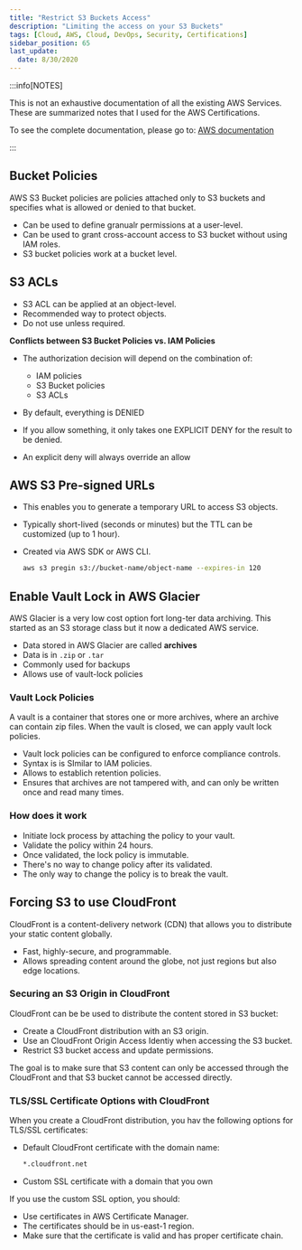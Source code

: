 ```yaml
---
title: "Restrict S3 Buckets Access"
description: "Limiting the access on your S3 Buckets"
tags: [Cloud, AWS, Cloud, DevOps, Security, Certifications]
sidebar_position: 65
last_update:
  date: 8/30/2020
---
```



:::info[NOTES]

This is not an exhaustive documentation of all the existing AWS Services. These are summarized notes that I used for the AWS Certifications.

To see the complete documentation, please go to: [AWS documentation](https://docs.aws.amazon.com/)

:::



## Bucket Policies 

AWS S3 Bucket policies are policies attached only to S3 buckets and specifies what is allowed or denied to that bucket.

- Can be used to define granualr permissions at a user-level.
- Can be used to grant cross-account access to S3 bucket without using IAM roles.
- S3 bucket policies work at a bucket level.

## S3 ACLs

- S3 ACL can be applied at an object-level. 
- Recommended way to protect objects. 
- Do not use unless required.

**Conflicts between S3 Bucket Policies vs. IAM Policies**

- The authorization decision will depend on the combination of:
    - IAM policies 
    - S3 Bucket policies
    - S3 ACLs 

- By default, everything is DENIED 
- If you allow something, it only takes one EXPLICIT DENY for the result to be denied.
- An explicit deny will always override an allow 

## AWS S3 Pre-signed URLs

- This enables you to generate a temporary URL to access S3 objects.
- Typically short-lived (seconds or minutes) but the TTL can be customized (up to 1 hour).
- Created via AWS SDK or AWS CLI.

    ```bash
    aws s3 pregin s3://bucket-name/object-name --expires-in 120
    ```

## Enable Vault Lock in AWS Glacier 

AWS Glacier is a very low cost option fort long-ter data archiving. This started as an S3 storage class but it now a dedicated AWS service.

- Data stored in AWS Glacier are called **archives**
- Data is in `.zip` or `.tar`
- Commonly used for backups 
- Allows use of vault-lock policies

### Vault Lock Policies

A vault is a container that stores one or more archives, where an archive can contain zip files. When the vault is closed, we can apply vault lock policies.

- Vault lock policies can be configured to enforce compliance controls. 
- Syntax is is SImilar to IAM policies. 
- Allows to establich retention policies.
- Ensures that archives are not tampered with, and can only be written once and read many times.

### How does it work

- Initiate lock process by attaching the policy to your vault. 
- Validate the policy within 24 hours.
- Once validated, the lock policy is immutable.
- There's no way to change policy after its validated.
- The only way to change the policy is to break the vault.

## Forcing S3 to use CloudFront 

CloudFront is a content-delivery network (CDN) that allows you to distribute your static content globally.

- Fast, highly-secure, and programmable. 
- Allows spreading content around the globe, not just regions but also edge locations.

### Securing an S3 Origin in CloudFront

CloudFront can be be used to distribute the content stored in S3 bucket:

- Create a CloudFront distribution with an S3 origin.
- Use an CloudFront Origin Access Identiy when accessing the S3 bucket.
- Restrict S3 bucket access and update permissions.

The goal is to make sure that S3 content can only be accessed through the CloudFront and that S3 bucket cannot be accessed directly.

### TLS/SSL Certificate Options with CloudFront

When you create a CloudFront distribution, you hav the following options for TLS/SSL certificates:

- Default CloudFront certificate with the domain name:

    ```bash
    *.cloudfront.net  
    ```

- Custom SSL certificate with a domain that you own

If you use the custom SSL option, you should:

- Use certificates in AWS Certificate Manager.
- The certificates should be in us-east-1 region.
- Make sure that the certificate is valid and has proper certificate chain.


